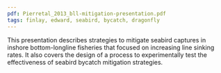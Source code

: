 ```yaml
---
pdf: Pierretal_2013_bll-mitigation-presentation.pdf
tags: finlay, edward, seabird, bycatch, dragonfly
---
```

This presentation describes strategies to mitigate seabird captures in inshore bottom-longline fisheries that focused on increasing line sinking rates. It also covers the design of a process to experimentally test the effectiveness of seabird bycatch mitigation strategies.

